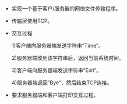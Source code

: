 * 实现一个基于客户/服务器的网络文件传输程序。

* 传输层使用TCP。

* 交互过程

    1)客户端向服务器端发送字符串”Time”。
    
    2)服务器端收到该字符串后，返回当前系统时间。

    3)客户端向服务器端发送字符串”Exit”。

    4)服务器端返回”Bye”，然后结束TCP连接。

* 要求服务器端和客户端打印交互过程。

